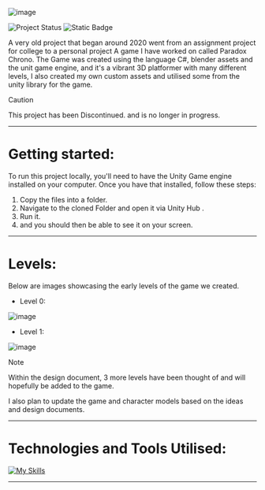 ![image](https://github.com/user-attachments/assets/18f14aeb-8b4f-4e1b-ab36-0e77b2df2d70)



![Project Status](https://img.shields.io/badge/status-inactive-red)
![Static Badge](https://img.shields.io/badge/made_with-CSharp_&_Unity-blue)


A very old project that began around 2020 went from an assignment project for college to  a personal project 
A game I have worked on called Paradox Chrono. The Game was created using the language C#, blender assets and the unit game engine, and it's a vibrant 3D platformer with many different levels, I also created my own custom assets and utilised some from the unity library for the game.


> [!CAUTION] 
> This project has been Discontinued. and is no longer in progress.


-------
# Getting started:

To run this project locally, you'll need to have the Unity Game engine installed on your computer. Once you have that installed, follow these steps:

1. Copy the files into a folder.
2. Navigate to the cloned Folder and open it via Unity Hub .
3. Run it.
4. and you should then be able to see it on your screen.

-----
# Levels:
Below are images showcasing the early levels of the game we created.

- Level 0:

![image](https://user-images.githubusercontent.com/111917804/232764726-8c3e55e0-6efb-4841-bd28-9b3d3127e8ba.png)

- Level 1:

![image](https://user-images.githubusercontent.com/111917804/232764471-d85b44af-935a-43bf-aeb4-e7d9d5ac3a7a.png)


> [!NOTE] 
> Within the design document, 3 more levels have been thought of and will hopefully be added to the game.
> 
> I also plan to update the game and character models based on the ideas and design documents.

-----

# Technologies and Tools Utilised:
[![My Skills](https://skillicons.dev/icons?i=cs,blender,unity&perline=1)](https://skillicons.dev)

--------

